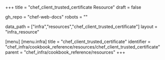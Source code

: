 +++
title = "chef_client_trusted_certificate Resource"
draft = false

gh_repo = "chef-web-docs"
robots = ""

data_path = ["infra","resources","chef_client_trusted_certificate"]
layout = "infra_resource"


[menu]
  [menu.infra]
    title = "chef_client_trusted_certificate"
    identifier = "chef_infra/cookbook_reference/resources/chef_client_trusted_certificate"
    parent = "chef_infra/cookbook_reference/resources"
+++

<!-- The contents of this page are automatically generated from the chef_client_trusted_certificate.yaml file in the data directory. -->
<!-- To suggest a change, edit the https://github.com/chef/chef/blob/master/lib/chef/resource/chef_client_trusted_certificate.rb file
      and submit a pull request to the https://github.com/chef/chef repository. -->
